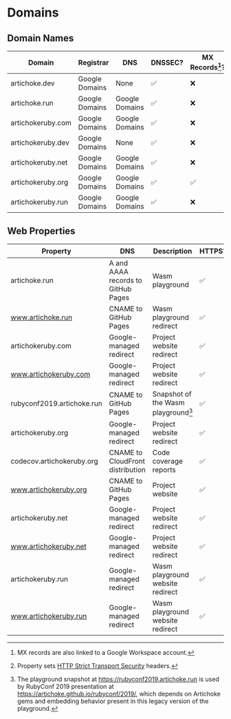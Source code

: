 # Domains

## Domain Names

| Domain            | Registrar      | DNS            | DNSSEC? | MX Records[^1]? |
| ----------------- | -------------- | -------------- | ------- | --------------- |
| artichoke.dev     | Google Domains | None           | ✅      | ❌              |
| artichoke.run     | Google Domains | Google Domains | ✅      | ❌              |
| artichokeruby.com | Google Domains | Google Domains | ✅      | ❌              |
| artichokeruby.dev | Google Domains | None           | ✅      | ❌              |
| artichokeruby.net | Google Domains | Google Domains | ✅      | ❌              |
| artichokeruby.org | Google Domains | Google Domains | ✅      | ✅              |
| artichokeruby.run | Google Domains | Google Domains | ✅      | ❌              |

[^1]: MX records are also linked to a Google Workspace account.

## Web Properties

| Property                   | DNS                                | Description                         | HTTPS? | HSTS[^2]? |
| -------------------------- | ---------------------------------- | ----------------------------------- | ------ | --------- |
| artichoke.run              | A and AAAA records to GitHub Pages | Wasm playground                     | ✅     | ❌        |
| www.artichoke.run          | CNAME to GitHub Pages              | Wasm playground redirect            | ✅     | ❌        |
| artichokeruby.com          | Google-managed redirect            | Project website redirect            | ✅     | ❌        |
| www.artichokeruby.com      | Google-managed redirect            | Project website redirect            | ✅     | ❌        |
| rubyconf2019.artichoke.run | CNAME to GitHub Pages              | Snapshot of the Wasm playground[^3] | ✅     | ❌        |
| artichokeruby.org          | Google-managed redirect            | Project website redirect            | ✅     | ❌        |
| codecov.artichokeruby.org  | CNAME to CloudFront distribution   | Code coverage reports               | ✅     | ✅        |
| www.artichokeruby.org      | CNAME to GitHub Pages              | Project website                     | ✅     | ❌        |
| artichokeruby.net          | Google-managed redirect            | Project website redirect            | ✅     | ❌        |
| www.artichokeruby.net      | Google-managed redirect            | Project website redirect            | ✅     | ❌        |
| artichokeruby.run          | Google-managed redirect            | Wasm playground website redirect    | ✅     | ❌        |
| www.artichokeruby.run      | Google-managed redirect            | Wasm playground website redirect    | ✅     | ❌        |

[^2]: Property sets [HTTP Strict Transport Security][hsts-explainer] headers.
[^3]:
    The playground snapshot at <https://rubyconf2019.artichoke.run> is used by
    RubyConf 2019 presentation at <https://artichoke.github.io/rubyconf/2019/>,
    which depends on Artichoke gems and embedding behavior present in this
    legacy version of the playground.

[hsts-explainer]:
  https://infosec.mozilla.org/guidelines/web_security#http-strict-transport-security
